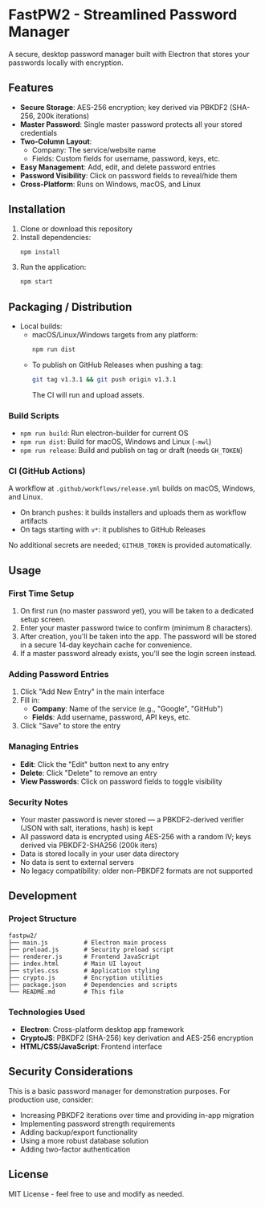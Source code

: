 # FastPW2 - Streamlined Password Manager

A secure, desktop password manager built with Electron that stores your passwords locally with encryption.

## Features

- **Secure Storage**: AES-256 encryption; key derived via PBKDF2 (SHA-256, 200k iterations)
- **Master Password**: Single master password protects all your stored credentials
- **Two-Column Layout**:
  - Company: The service/website name
  - Fields: Custom fields for username, password, keys, etc.
- **Easy Management**: Add, edit, and delete password entries
- **Password Visibility**: Click on password fields to reveal/hide them
- **Cross-Platform**: Runs on Windows, macOS, and Linux

## Installation

1. Clone or download this repository
2. Install dependencies:
   ```bash
   npm install
   ```
3. Run the application:
   ```bash
   npm start
   ```

## Packaging / Distribution

- Local builds:
  - macOS/Linux/Windows targets from any platform:
    ```bash
    npm run dist
    ```
  - To publish on GitHub Releases when pushing a tag:
    ```bash
    git tag v1.3.1 && git push origin v1.3.1
    ```
    The CI will run and upload assets.

### Build Scripts

- `npm run build`: Run electron-builder for current OS
- `npm run dist`: Build for macOS, Windows and Linux (`-mwl`)
- `npm run release`: Build and publish on tag or draft (needs `GH_TOKEN`)

### CI (GitHub Actions)

A workflow at `.github/workflows/release.yml` builds on macOS, Windows, and Linux.

- On branch pushes: it builds installers and uploads them as workflow artifacts
- On tags starting with `v*`: it publishes to GitHub Releases

No additional secrets are needed; `GITHUB_TOKEN` is provided automatically.

## Usage

### First Time Setup
1. On first run (no master password yet), you will be taken to a dedicated setup screen.
2. Enter your master password twice to confirm (minimum 8 characters).
3. After creation, you'll be taken into the app. The password will be stored in a secure 14‑day keychain cache for convenience.
4. If a master password already exists, you'll see the login screen instead.

### Adding Password Entries
1. Click "Add New Entry" in the main interface
2. Fill in:
   - **Company**: Name of the service (e.g., "Google", "GitHub")
   - **Fields**: Add username, password, API keys, etc.
3. Click "Save" to store the entry

### Managing Entries
- **Edit**: Click the "Edit" button next to any entry
- **Delete**: Click "Delete" to remove an entry
- **View Passwords**: Click on password fields to toggle visibility

### Security Notes
- Your master password is never stored — a PBKDF2-derived verifier (JSON with salt, iterations, hash) is kept
- All password data is encrypted using AES-256 with a random IV; keys derived via PBKDF2-SHA256 (200k iters)
- Data is stored locally in your user data directory
- No data is sent to external servers
- No legacy compatibility: older non-PBKDF2 formats are not supported

## Development

### Project Structure
```
fastpw2/
├── main.js          # Electron main process
├── preload.js       # Security preload script
├── renderer.js      # Frontend JavaScript
├── index.html       # Main UI layout
├── styles.css       # Application styling
├── crypto.js        # Encryption utilities
├── package.json     # Dependencies and scripts
└── README.md        # This file
```

### Technologies Used
- **Electron**: Cross-platform desktop app framework
- **CryptoJS**: PBKDF2 (SHA-256) key derivation and AES-256 encryption
- **HTML/CSS/JavaScript**: Frontend interface

## Security Considerations

This is a basic password manager for demonstration purposes. For production use, consider:

- Increasing PBKDF2 iterations over time and providing in-app migration
- Implementing password strength requirements
- Adding backup/export functionality
- Using a more robust database solution
- Adding two-factor authentication

## License

MIT License - feel free to use and modify as needed.

